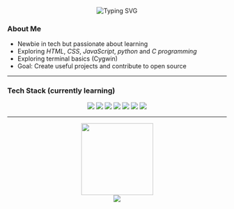<p align="center">
  <img src="https://readme-typing-svg.herokuapp.com?size=24&color=A020F0&center=true&vCenter=true&width=500&lines=Web+Dev+and+CyberSec+Enthusiast" alt="Typing SVG">



### About Me
-  Newbie in tech but passionate about learning   
-  Exploring *HTML*, *CSS*, *JavaScript*, *python* and *C programming*  
-  Exploring terminal basics (Cygwin)  
-  Goal: Create useful projects and contribute to open source  

---

### Tech Stack (currently learning)
<p align="center">
  <img src="https://img.shields.io/badge/HTML5-E34F26?logo=html5&logoColor=white">
  <img src="https://img.shields.io/badge/CSS3-639?logo=css&logoColor=fff">
  <img src="https://img.shields.io/badge/JavaScript-F7DF1E?logo=javascript&logoColor=black">
  <img src="https://img.shields.io/badge/Python-3776AB?logo=python&logoColor=fff">
  <img src="https://img.shields.io/badge/C-A8B9CC?logo=c&logoColor=black">
  <img src="https://img.shields.io/badge/Cygwin-000000?logo=gnu-bash&logoColor=white">
  <img src="https://img.shields.io/badge/Vim-019733?logo=vim&logoColor=white">
</p>

---

<p align="center">
  <img src="https://github-readme-streak-stats.herokuapp.com/?user=onePCode&theme=vision-friendly-dark" height="165">
  <br>
  <img src="https://github-readme-stats.vercel.app/api/top-langs/?username=onePCode&theme=vision-friendly-dark&hide_border=true&include_all_commits=true&count_private=true&layout=compact">
</p>





